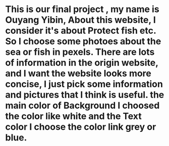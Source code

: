 # This is our final project , my name is Ouyang Yibin, About this website, I consider it's about Protect fish etc. So I choose some photoes about the sea or fish in pexels. There are lots of information in the origin website, and I want the website looks more concise, I just pick some information and pictures that I think is useful. the main color of Background I choosed the color like white and the Text color I choose the color link grey or blue.